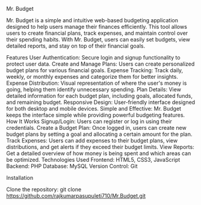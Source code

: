 Mr. Budget

Mr. Budget is a simple and intuitive web-based budgeting application designed to help users manage their finances efficiently. This tool allows users to create financial plans, track expenses, and maintain control over their spending habits. With Mr. Budget, users can easily set budgets, view detailed reports, and stay on top of their financial goals.

Features
User Authentication: Secure login and signup functionality to protect user data.
Create and Manage Plans: Users can create personalized budget plans for various financial goals.
Expense Tracking: Track daily, weekly, or monthly expenses and categorize them for better insights.
Expense Distribution: Visual representation of where the user's money is going, helping them identify unnecessary spending.
Plan Details: View detailed information for each budget plan, including goals, allocated funds, and remaining budget.
Responsive Design: User-friendly interface designed for both desktop and mobile devices.
Simple and Effective: Mr. Budget keeps the interface simple while providing powerful budgeting features.
How It Works
Signup/Login: Users can register or log in using their credentials.
Create a Budget Plan: Once logged in, users can create new budget plans by setting a goal and allocating a certain amount for the plan.
Track Expenses: Users can add expenses to their budget plans, view distributions, and get alerts if they exceed their budget limits.
View Reports: Get a detailed overview of how money is being spent and which areas can be optimized.
Technologies Used
Frontend: HTML5, CSS3, JavaScript
Backend: PHP
Database: MySQL
Version Control: Git

Installation

Clone the repository:
git clone https://github.com/rajkumarpasupuleti710/Mr.Budget.git
